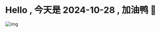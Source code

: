 
# Hello , 今天是 2024-10-28 , 加油鸭 🤭

![img](https://v1.jinrishici.com/all.svg?font-size=18&spacing=4)

